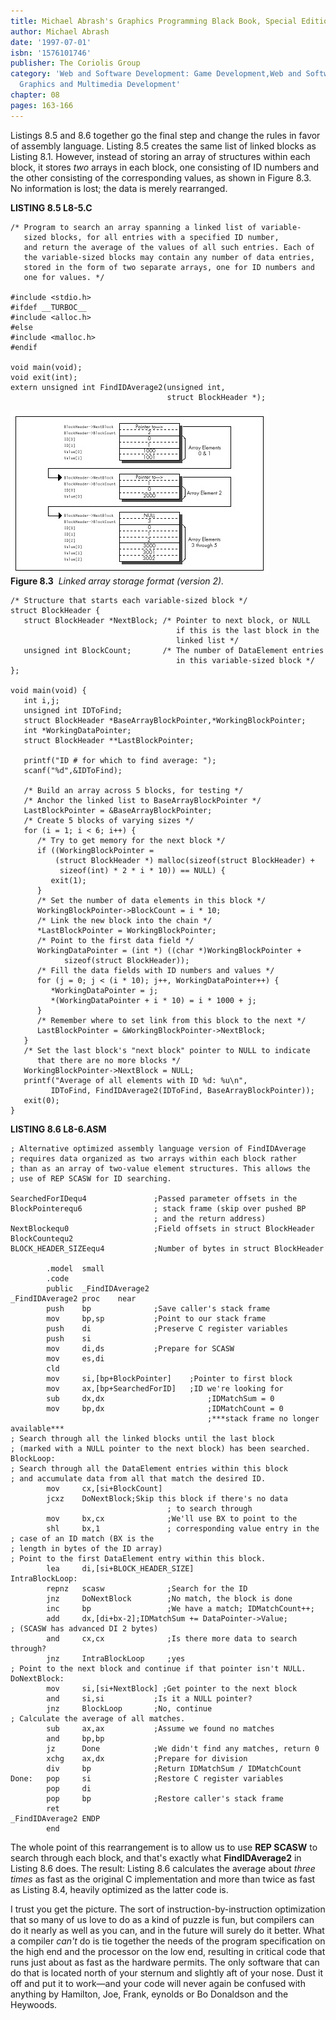```yaml
---
title: Michael Abrash's Graphics Programming Black Book, Special Edition
author: Michael Abrash
date: '1997-07-01'
isbn: '1576101746'
publisher: The Coriolis Group
category: 'Web and Software Development: Game Development,Web and Software Development:
  Graphics and Multimedia Development'
chapter: 08
pages: 163-166
---
```


Listings 8.5 and 8.6 together go the final step and change the rules in
favor of assembly language. Listing 8.5 creates the same list of linked
blocks as Listing 8.1. However, instead of storing an array of
structures within each block, it stores *two* arrays in each block, one
consisting of ID numbers and the other consisting of the corresponding
values, as shown in Figure 8.3. No information is lost; the data is
merely rearranged.

**LISTING 8.5 L8-5.C**

    /* Program to search an array spanning a linked list of variable-
       sized blocks, for all entries with a specified ID number,
       and return the average of the values of all such entries. Each of
       the variable-sized blocks may contain any number of data entries,
       stored in the form of two separate arrays, one for ID numbers and
       one for values. */

    #include <stdio.h>
    #ifdef __TURBOC__
    #include <alloc.h>
    #else
    #include <malloc.h>
    #endif

    void main(void);
    void exit(int);
    extern unsigned int FindIDAverage2(unsigned int,
                                       struct BlockHeader *);

![](images/08-03.jpg)\
 **Figure 8.3**  *Linked array storage format (version 2).*

    /* Structure that starts each variable-sized block */
    struct BlockHeader {
       struct BlockHeader *NextBlock; /* Pointer to next block, or NULL
                                         if this is the last block in the
                                         linked list */
       unsigned int BlockCount;       /* The number of DataElement entries
                                         in this variable-sized block */
    };

    void main(void) {
       int i,j;
       unsigned int IDToFind;
       struct BlockHeader *BaseArrayBlockPointer,*WorkingBlockPointer;
       int *WorkingDataPointer;
       struct BlockHeader **LastBlockPointer;

       printf("ID # for which to find average: ");
       scanf("%d",&IDToFind);

       /* Build an array across 5 blocks, for testing */
       /* Anchor the linked list to BaseArrayBlockPointer */
       LastBlockPointer = &BaseArrayBlockPointer;
       /* Create 5 blocks of varying sizes */
       for (i = 1; i < 6; i++) {
          /* Try to get memory for the next block */
          if ((WorkingBlockPointer =
              (struct BlockHeader *) malloc(sizeof(struct BlockHeader) +
               sizeof(int) * 2 * i * 10)) == NULL) {
             exit(1);
          }
          /* Set the number of data elements in this block */
          WorkingBlockPointer->BlockCount = i * 10;
          /* Link the new block into the chain */
          *LastBlockPointer = WorkingBlockPointer;
          /* Point to the first data field */
          WorkingDataPointer = (int *) ((char *)WorkingBlockPointer +
                sizeof(struct BlockHeader));
          /* Fill the data fields with ID numbers and values */
          for (j = 0; j < (i * 10); j++, WorkingDataPointer++) {
             *WorkingDataPointer = j;
             *(WorkingDataPointer + i * 10) = i * 1000 + j;
          }
          /* Remember where to set link from this block to the next */
          LastBlockPointer = &WorkingBlockPointer->NextBlock;
       }
       /* Set the last block's "next block" pointer to NULL to indicate
          that there are no more blocks */
       WorkingBlockPointer->NextBlock = NULL;
       printf("Average of all elements with ID %d: %u\n",
             IDToFind, FindIDAverage2(IDToFind, BaseArrayBlockPointer));
       exit(0);
    }

**LISTING 8.6 L8-6.ASM**

    ; Alternative optimized assembly language version of FindIDAverage
    ; requires data organized as two arrays within each block rather
    ; than as an array of two-value element structures. This allows the
    ; use of REP SCASW for ID searching.

    SearchedForIDequ4               ;Passed parameter offsets in the
    BlockPointerequ6                ; stack frame (skip over pushed BP
                                    ; and the return address)
    NextBlockequ0                   ;Field offsets in struct BlockHeader
    BlockCountequ2
    BLOCK_HEADER_SIZEequ4           ;Number of bytes in struct BlockHeader

            .model  small
            .code
            public  _FindIDAverage2
    _FindIDAverage2 proc    near
            push    bp              ;Save caller's stack frame
            mov     bp,sp           ;Point to our stack frame
            push    di              ;Preserve C register variables
            push    si
            mov     di,ds           ;Prepare for SCASW
            mov     es,di
            cld
            mov     si,[bp+BlockPointer]    ;Pointer to first block
            mov     ax,[bp+SearchedForID]   ;ID we're looking for
            sub     dx,dx                       ;IDMatchSum = 0
            mov     bp,dx                       ;IDMatchCount = 0
                                                ;***stack frame no longer available***
    ; Search through all the linked blocks until the last block
    ; (marked with a NULL pointer to the next block) has been searched.
    BlockLoop:
    ; Search through all the DataElement entries within this block
    ; and accumulate data from all that match the desired ID.
            mov     cx,[si+BlockCount]
            jcxz    DoNextBlock;Skip this block if there's no data
                                       ; to search through
            mov     bx,cx              ;We'll use BX to point to the
            shl     bx,1               ; corresponding value entry in the
    ; case of an ID match (BX is the
    ; length in bytes of the ID array)
    ; Point to the first DataElement entry within this block.
            lea     di,[si+BLOCK_HEADER_SIZE]
    IntraBlockLoop:
            repnz   scasw              ;Search for the ID
            jnz     DoNextBlock        ;No match, the block is done
            inc     bp                 ;We have a match; IDMatchCount++;
            add     dx,[di+bx-2];IDMatchSum += DataPointer->Value;
    ; (SCASW has advanced DI 2 bytes)
            and     cx,cx              ;Is there more data to search through?
            jnz     IntraBlockLoop     ;yes
    ; Point to the next block and continue if that pointer isn't NULL.
    DoNextBlock:
            mov     si,[si+NextBlock] ;Get pointer to the next block
            and     si,si           ;Is it a NULL pointer?
            jnz     BlockLoop       ;No, continue
    ; Calculate the average of all matches.
            sub     ax,ax           ;Assume we found no matches
            and     bp,bp
            jz      Done            ;We didn't find any matches, return 0
            xchg    ax,dx           ;Prepare for division
            div     bp              ;Return IDMatchSum / IDMatchCount
    Done:   pop     si              ;Restore C register variables
            pop     di
            pop     bp              ;Restore caller's stack frame
            ret
    _FindIDAverage2 ENDP
            end

The whole point of this rearrangement is to allow us to use **REP
SCASW** to search through each block, and that's exactly what
**FindIDAverage2** in Listing 8.6 does. The result: Listing 8.6
calculates the average about *three times* as fast as the original C
implementation and more than twice as fast as Listing 8.4, heavily
optimized as the latter code is.

I trust you get the picture. The sort of instruction-by-instruction
optimization that so many of us love to do as a kind of puzzle is fun,
but compilers can do it nearly as well as you can, and in the future
will surely do it better. What a compiler *can't* do is tie together the
needs of the program specification on the high end and the processor on
the low end, resulting in critical code that runs just about as fast as
the hardware permits. The only software that can do that is located
north of your sternum and slightly aft of your nose. Dust it off and put
it to work—and your code will never again be confused with anything by
Hamilton, Joe, Frank, eynolds or Bo Donaldson and the Heywoods.